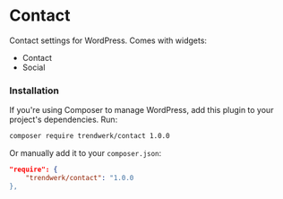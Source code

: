 Contact
====

Contact settings for WordPress. Comes with widgets:

- Contact
- Social

### Installation
If you're using Composer to manage WordPress, add this plugin to your project's dependencies. Run:
```sh
composer require trendwerk/contact 1.0.0
```

Or manually add it to your `composer.json`:
```json
"require": {
	"trendwerk/contact": "1.0.0
},
```
